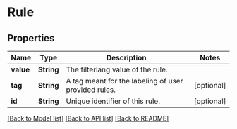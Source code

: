 # Rule

## Properties
Name | Type | Description | Notes
------------ | ------------- | ------------- | -------------
**value** | **String** | The filterlang value of the rule. | 
**tag** | **String** | A tag meant for the labeling of user provided rules. | [optional] 
**id** | **String** | Unique identifier of this rule. | [optional] 

[[Back to Model list]](../README.md#documentation-for-models) [[Back to API list]](../README.md#documentation-for-api-endpoints) [[Back to README]](../README.md)


